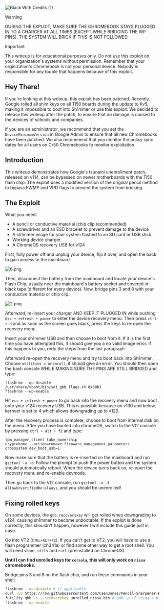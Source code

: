 
![Black With Credits (1)](https://github.com/user-attachments/assets/bc0fd2ad-c7e1-41bb-8f82-3f33458eac63)

> [!WARNING]  
> DURING THE EXPLOIT, MAKE SURE THE CHROMEBOOK STAYS PLUGGED IN TO A CHARGER AT ALL TIMES (EXCEPT WHILE BRIDGING THE WP PINS). THE SYSTEM WILL BRICK IF THIS IS NOT FOLLOWED.

> [!IMPORTANT]
> This writeup is for educational purposes only. Do not use this exploit on your organization's systems without permission. Remember that your orginization's Chromebook is not your personal device. Nobody is responsible for any touble that happens because of this exploit.

## Hey There!
If you're looking at this writeup, this exploit has been patched. Recently, Google rolled all shim keys on all Ti50 boards during the update to Kv5, making it impossible to boot into Sh1mmer or use this exploit. We decided to release this writeup after the patch, to ensure that no damage is caused to the devices of schools and companies. 

If you are an administrator, we recommend that you set the `DeviceMinimumVersion` in Google Admin to ensure that all new Chromebooks have been patched. We also recommend that you monitor the policy sync dates for all users on Cr50 Chromebooks to monitor exploitation.

## Introduction 
This writeup demonstrates how Google's tsunami unenrollment patch, released on v114, can be bypassed on newer motherboards with the Ti50 flash chip. The exploit uses a modified version of the original pencil method to bypass FWMP and VPD flags to prevent the system from bricking.

## The Exploit

What you need:
- A pencil or conductive material (chip clip recommended) 
- A screwdriver and an ESD bracelet to prevent damage to the device
- A sh1mmer image for your system flashed to an SD card or USB stick
- Working device charger
- A ChromeOS recovery USB for v124

First, fully power off and unplug your device, flip it over, and open the back to gain access to the mainboard.

<img src="https://github.com/CaenJones/Pencil-Sharpener/blob/main/src/6.png?raw=true" alt="6.png"/>

Then, disconnect the battery from the mainboard and locate your device's Flash Chip, usually near the mainboard's battery socket and covered in black tape (different for every device). Now, bridge pins 3 and 8 with your conductive material or chip clip.

<img src="https://github.com/CaenJones/Pencil-Sharpener/blob/main/src/2.png?raw=true" alt="2.png"/>

Afterward, re-insert your charger AND KEEP IT PLUGGED IN while pushing `esc + refresh + power` to enter the device recovery menu. Then press `ctrl + d` and as soon as the screen goes black, press the keys to re-open the recovery menu. 

Insert your sh1mmer USB and then choose to boot from it. If it is the first time you have attempted this, it should give you a no valid image error. If this happens to you, redo the steps from the last paragraph. 

Afterward re-open the recovery menu and try to boot back into Sh1mmer. Choose `utilities > unenroll`, it should give an error. You should then open the bash console WHILE MAKING SURE THE PINS ARE STILL BRIDGED and type:
```
flashrom --wp-disable
/usr/share/vboot/bin/set_gbb_flags.sh 0x80b3
flashrom --wp-enable
```
Hit `esc + refresh + power` to go back into the recovery menu and now boot onto your v124 recovery USB. This is possible because on v130 and below, kernver is set to 4 which allows downgrading up to v120. 

After the recovery process is complete, choose to boot from internal disk on the menu. After you have booted into chromeOS, switch to the Vt2 console by pressing  `ctrl + alt + f2` and type:
```
tpm_manager_client take_ownership
cryptohome --action=remove_firmware_management_parameters
crossystem dev_boot_usb=1
```

Now make sure that the battery is re-inserted on the mainboard and run `gsctool -a -o`. Follow the prompt to push the power button and the system should automatically reboot. When the device turns back on, re-open the recovery menu and re-enable devmode. 

Then go back to the Vt2 console, run `gsctool -a -I AllowUnverifiedRo:always`, and you should be unenrolled! 


## Fixing rolled keys
On some devices, the `gbb.recoverykey` will get rolled when downgrading to v124, causing sh1mmer to become unbootable. If the exploit is done correctly, this shouldn't happen, however I will include this guide just in case.

Go into VT2 (`CTRL+ALT+F2`). If you can't get to VT2, you will have to use a flash programmer (ch341a) or find some other way to get a root shell. You will need `vboot_utils` and `curl` (preinstalled on ChromeOS).

**Until I can find unrolled keys for `corsola`, this will only work on `nissa` chromebooks.**

Bridge pins 3 and 8 on the flash chip, and run these commands in your shell:
```bash
flashrom --wp-disable # if applicable
curl -LO https://raw.githubusercontent.com/CaenJones/Pencil-Sharpener-Kv4/refs/heads/main/src/unrolled_nissa.bin
futility gbb -s --recoverykey unrolled_nissa.bin # add -p if using a programmer
flashrom --wp-enable
```
